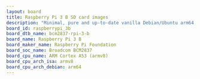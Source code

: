 ```yaml
---
layout: board
title: Raspberry Pi 3 B SD card images
description: "Minimal, pure and up-to-date vanilla Debian/Ubuntu arm64 SD card images for Raspberry Pi 3 B by Raspberry Pi Foundation, SoC: Broadcom BCM2837, CPU ISA: armv8"
board_id: raspberrypi_3b
board_dtb_name: bcm2837-rpi-3-b
board_name: Raspberry Pi 3 B
board_maker_name: Raspberry Pi Foundation
board_soc_name: Broadcom BCM2837
board_cpu_name: ARM Cortex A53 (armv8)
board_cpu_arch_isa: armv8
board_cpu_arch_debian: arm64
---
```

